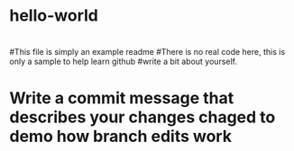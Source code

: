 # hello-world
#
#This file is simply an example readme
#There is no real code here, this is only a sample to help learn github
#write a bit about yourself.
# Write a commit message that describes your changes  chaged to demo how branch edits work
#
#
#
